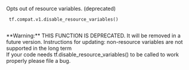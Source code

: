 Opts out of resource variables. (deprecated)



```
 tf.compat.v1.disable_resource_variables()
 
```


<aside class="warning">**Warning:**  THIS FUNCTION IS DEPRECATED. It will be removed in a future version.
Instructions for updating:
non-resource variables are not supported in the long term</aside>
If your code needs tf.disable_resource_variables() to be called to work
properly please file a bug.

